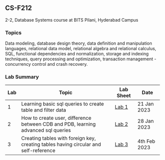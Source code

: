 ## CS-F212
2-2, Database Systems course at BITS Pilani, Hyderabad Campus

### Topics
Data modeling, database design theory, data definition and manipulation
languages, relational data model, relational algebra and relational calculus, SQL, functional dependencies and
normalization, storage and indexing techniques, query processing and optimization, transaction management -
concurrency control and crash recovery.

### Lab Summary
| Lab | Topic | Lab Sheet | Date |
| ------------- | ------------- | --- | -- |
| 1  | Learning basic sql queries to create table and filter data | [Lab 1](https://github.com/pavas23/CS-F212/blob/master/Lab01/Labsheet1%20.pdf) | 21 Jan 2023 |
| 2  | How to create user, difference between CDB and PDB, learning advanced sql queries | [Lab 2](https://github.com/pavas23/CS-F212/blob/master/Lab02/LabSheet2.pdf) | 28 Jan 2023 |
| 3  | Creating tables with foreign key, creating tables having circular and self-reference | [Lab 3](https://github.com/pavas23/CS-F212/blob/master/Lab03/LabSheet3.pdf) | 4th Feb 2023 |

